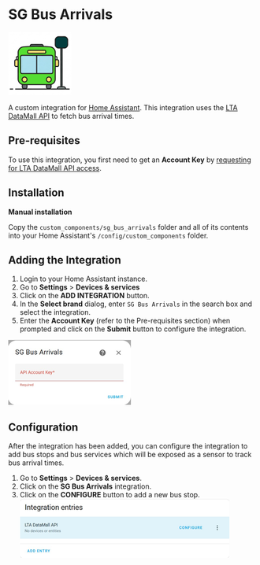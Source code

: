 # SG Bus Arrivals

<img src="images/icon@2x.png" alt="SG bus arrivals icon" width="128" height="128" />

A custom integration for [Home Assistant](https://www.home-assistant.io/).
This integration uses the [LTA DataMall API](https://datamall.lta.gov.sg/content/datamall/en/dynamic-data.html) to fetch bus arrival times.

## Pre-requisites

To use this integration, you first need to get an **Account Key** by [requesting for LTA DataMall API access](https://datamall.lta.gov.sg/content/datamall/en/request-for-api.html).

## Installation

**Manual installation**

Copy the `custom_components/sg_bus_arrivals` folder and all of its contents into your Home Assistant's `/config/custom_components` folder.

## Adding the Integration

1. Login to your Home Assistant instance.
2. Go to **Settings** > **Devices & services**
3. Click on the **ADD INTEGRATION** button.
4. In the **Select brand** dialog, enter `SG Bus Arrivals` in the search box and select the integration.
5. Enter the **Account Key** (refer to the Pre-requisites section) when prompted and click on the **Submit** button to configure the integration.

![](images/add-integration.png)

## Configuration

After the integration has been added, you can configure the integration to add bus stops and bus services which will be exposed as a sensor to track bus arrival times.

1. Go to **Settings** > **Devices & services**.
2. Click on the **SG Bus Arrivals** integration.
3. Click on the **CONFIGURE** button to add a new bus stop.
![](images/configure.png)